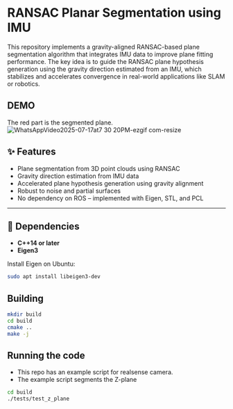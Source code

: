 # RANSAC Planar Segmentation using IMU

This repository implements a gravity-aligned RANSAC-based plane segmentation algorithm that integrates IMU data to improve plane fitting performance. The key idea is to guide the RANSAC plane hypothesis generation using the gravity direction estimated from an IMU, which stabilizes and accelerates convergence in real-world applications like SLAM or robotics.

## DEMO
The red part is the segmented plane.
![WhatsAppVideo2025-07-17at7 30 20PM-ezgif com-resize](https://github.com/user-attachments/assets/6734d226-9019-4c33-9f6a-61c1e5ecaa54)

## ✨ Features

- Plane segmentation from 3D point clouds using RANSAC
- Gravity direction estimation from IMU data
- Accelerated plane hypothesis generation using gravity alignment
- Robust to noise and partial surfaces
- No dependency on ROS – implemented with Eigen, STL, and PCL

---

## 🔧 Dependencies

- **C++14 or later**
- **Eigen3**

Install Eigen on Ubuntu:

```bash
sudo apt install libeigen3-dev
```


## Building
```bash 
mkdir build
cd build
cmake ..
make -j
```

## Running the code
- This repo has an example script for realsense camera.
- The example script segments the Z-plane

```bash
cd build
./tests/test_z_plane
```


